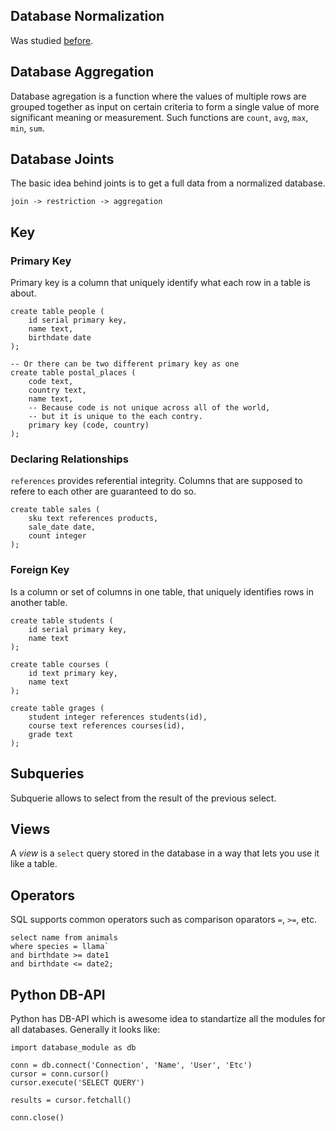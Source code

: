 ## Database Normalization
Was studied [before](https://github.com/pvlbzn/Today/blob/d72d601d8350102f9e974d3b88c275ffcead7fa4/Jun29/cs_database_normalization.md).

## Database Aggregation
Database agregation is a function where the values of multiple rows are grouped together as input on certain criteria to form a single value of more significant meaning or measurement. Such functions are `count`, `avg`, `max`, `min`, `sum`.


## Database Joints
The basic idea behind joints is to get a full data from a normalized database. 

`join -> restriction -> aggregation`

## Key

### Primary Key

Primary key is a column that uniquely identify what each row in a table is about.

```
create table people (
    id serial primary key,
    name text,
    birthdate date
);

-- Or there can be two different primary key as one
create table postal_places (
    code text,
    country text,
    name text,
    -- Because code is not unique across all of the world,
    -- but it is unique to the each contry.
    primary key (code, country)
);
```

### Declaring Relationships

`references` provides referential integrity. Columns that are supposed to refere to each other are guaranteed to do so.

```
create table sales (
    sku text references products,
    sale_date date,
    count integer
);
```

### Foreign Key
Is a column or set of columns in one table, that uniquely identifies rows in another table.

```
create table students (
    id serial primary key,
    name text
);

create table courses (
    id text primary key,
    name text
);

create table grages (
    student integer references students(id),
    course text references courses(id),
    grade text
);
```

## Subqueries
Subquerie allows to select from the result of the previous select.

## Views
A *view* is a `select` query stored in the database in a way that lets you use it like a table.

## Operators
SQL supports common operators such as comparison oparators `=`, `>=`, etc.

```
select name from animals
where species = llama`
and birthdate >= date1
and birthdate <= date2;
```

## Python DB-API
Python has DB-API which is awesome idea to standartize all the modules for all databases. Generally it looks like:

```
import database_module as db

conn = db.connect('Connection', 'Name', 'User', 'Etc')
cursor = conn.cursor()
cursor.execute('SELECT QUERY')

results = cursor.fetchall()

conn.close()
```